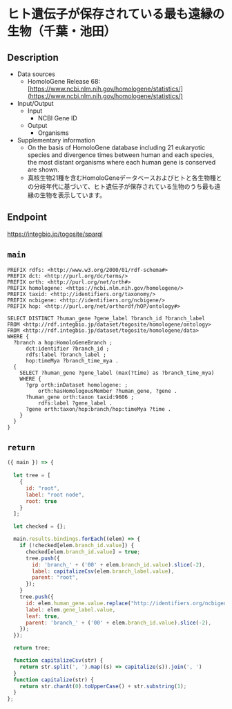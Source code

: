 # ヒト遺伝子が保存されている最も遠縁の生物（千葉・池田）

## Description
- Data sources
  - HomoloGene Release 68: [https://www.ncbi.nlm.nih.gov/homologene/statistics/](https://www.ncbi.nlm.nih.gov/homologene/statistics/)
- Input/Output 
  - Input
    - NCBI Gene ID
  - Output
    - Organisms
- Supplementary information
  - On the basis of HomoloGene database including 21 eukaryotic species and divergence times between human and each species, the most distant organisms where each human gene is conserved are shown.
  - 真核生物21種を含むHomoloGeneデータベースおよびヒトと各生物種との分岐年代に基づいて、ヒト遺伝子が保存されている生物のうち最も遠縁の生物を表示しています。

## Endpoint

https://integbio.jp/togosite/sparql


## `main`

```sparql
PREFIX rdfs: <http://www.w3.org/2000/01/rdf-schema#>
PREFIX dct: <http://purl.org/dc/terms/>
PREFIX orth: <http://purl.org/net/orth#>
PREFIX homologene: <https://ncbi.nlm.nih.gov/homologene/>
PREFIX taxid: <http://identifiers.org/taxonomy/>
PREFIX ncbigene: <http://identifiers.org/ncbigene/>
PREFIX hop: <http://purl.org/net/orthordf/hOP/ontology#>

SELECT DISTINCT ?human_gene ?gene_label ?branch_id ?branch_label
FROM <http://rdf.integbio.jp/dataset/togosite/homologene/ontology>
FROM <http://rdf.integbio.jp/dataset/togosite/homologene/data>
WHERE {
  ?branch a hop:HomoloGeneBranch ;
      dct:identifier ?branch_id ;
      rdfs:label ?branch_label ;
      hop:timeMya ?branch_time_mya .
  {
    SELECT ?human_gene ?gene_label (max(?time) as ?branch_time_mya)
    WHERE {
      ?grp orth:inDataset homologene: ;
          orth:hasHomologousMember ?human_gene, ?gene .
      ?human_gene orth:taxon taxid:9606 ;
          rdfs:label ?gene_label .
      ?gene orth:taxon/hop:branch/hop:timeMya ?time .
    }
  }
}
```

## `return`

```javascript
({ main }) => {
   
  let tree = [
    {
      id: "root",
      label: "root node",
      root: true
    }
  ];

  let checked = {};

  main.results.bindings.forEach((elem) => {
    if (!checked[elem.branch_id.value]) {
      checked[elem.branch_id.value] = true;
      tree.push({
        id: 'branch_' + ('00' + elem.branch_id.value).slice(-2),
        label: capitalizeCsv(elem.branch_label.value),
        parent: "root",
      });
    }
    tree.push({
      id: elem.human_gene.value.replace("http://identifiers.org/ncbigene/", ""),
      label: elem.gene_label.value,
      leaf: true,
      parent: 'branch_' + ('00' + elem.branch_id.value).slice(-2),
    });
  });

  return tree;

  function capitalizeCsv(str) {
    return str.split(', ').map((s) => capitalize(s)).join(', ')
  }
  function capitalize(str) {
    return str.charAt(0).toUpperCase() + str.substring(1);
  }
};
```
